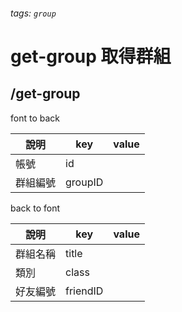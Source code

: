 ###### tags: `group`
# get-group 取得群組
## /get-group
font to back

| 說明     | key     | value |
| -------- | ------- | ----- |
| 帳號     | id      |       |
| 群組編號 | groupID |       |


back to font

| 說明         | key     | value |
| ------------ | ------- | ----- |
| 群組名稱 | title    |       |
| 類別     | class    |       |
| 好友編號  | friendID |       |
